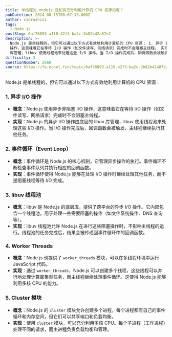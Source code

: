 ```yaml
---
title: 单线程的 nodejs 是如何充分利用计算机 CPU 资源的呢？
pubDatetime: 2024-08-15T00:07:15.000Z
author: caorushizi
tags:
  - Node.js
postSlug: 6af76893-a110-42f3-ba2c-3b82b42a87e2
description: >-
  Node.js 是单线程的，但它可以通过以下方式有效地利用计算机的 CPU 资源： 1. 异步 I/O 操作 概念：Node.js 使用异步非阻塞 I/O
  操作，这意味着它在等待 I/O 操作（如文件读写、网络请求）完成时不会阻塞主线程。 实现：Node.js 的异步 I/O 操作由底层的 libuv
  库管理，libuv 使用线程池来处理这些 I/O 操作。当 I/O 操作完成后，回调函数会被触发
difficulty: 3
questionNumber: 2660
source: https://fe.ecool.fun/topic/6af76893-a110-42f3-ba2c-3b82b42a87e2
---
```


Node.js 是单线程的，但它可以通过以下方式有效地利用计算机的 CPU 资源：

### **1. 异步 I/O 操作**

- **概念**：Node.js 使用异步非阻塞 I/O 操作，这意味着它在等待 I/O 操作（如文件读写、网络请求）完成时不会阻塞主线程。
- **实现**：Node.js 的异步 I/O 操作由底层的 libuv 库管理，libuv 使用线程池来处理这些 I/O 操作。当 I/O 操作完成后，回调函数会被触发，主线程继续执行其他任务。

### **2. 事件循环（Event Loop）**

- **概念**：事件循环是 Node.js 的核心机制，它管理异步操作的执行。事件循环不断检查事件队列并执行相应的回调函数。
- **实现**：事件循环使得 Node.js 能够在处理 I/O 操作时继续处理其他任务，而不是阻塞线程等待 I/O 完成。

### **3. libuv 线程池**

- **概念**：libuv 是 Node.js 的底层库，提供了跨平台的异步 I/O 操作。它内部包含一个线程池，用于处理一些需要阻塞的操作（如文件系统操作、DNS 查询等）。
- **实现**：libuv 线程池允许 Node.js 在进行这些阻塞操作时，不影响主线程的运行。线程池的任务完成后，结果会被传递回事件循环中的回调函数。

### **4. Worker Threads**

- **概念**：Node.js 也提供了 `worker_threads` 模块，可以在多线程环境中运行 JavaScript 代码。
- **实现**：通过 `worker_threads`，Node.js 可以创建多个线程，这些线程可以并行地处理计算密集型任务，而主线程继续处理事件循环。这使得 Node.js 能够利用多核 CPU 的能力。

### **5. Cluster 模块**

- **概念**：Node.js 的 `cluster` 模块允许创建多个进程，每个进程都有自己的事件循环和内存空间，但它们可以共享端口和负载均衡。
- **实现**：使用 `cluster` 模块，可以充分利用多核 CPU。每个子进程（工作进程）处理不同的请求，而主进程负责负载均衡和管理。
